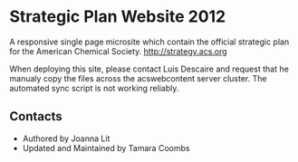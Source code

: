 # Strategic Plan Website 2012
A responsive single page microsite which contain the official strategic plan for the American Chemical Society.
http://strategy.acs.org

When deploying this site, please contact Luis Descaire and request that he manualy copy the files across the acswebcontent server cluster. The automated sync script is not working reliably.

## Contacts
* Authored by Joanna Lit
* Updated and Maintained by Tamara Coombs